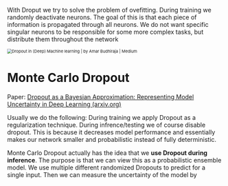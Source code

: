 With Droput we try to solve the problem of ovefitting. During training we randomly deactivate neurons. The goal of this is that each piece of information is propagated through all neurons. We do not want specific singular neurons to be responsible for some more complex tasks, but distribute them throughout the network

<img src="https://miro.medium.com/v2/resize:fit:1044/1*iWQzxhVlvadk6VAJjsgXgg.png" alt="Dropout in (Deep) Machine learning | by Amar Budhiraja | Medium" style="zoom:67%;" />

# Monte Carlo Dropout

Paper: [Dropout as a Bayesian Approximation: Representing Model Uncertainty in Deep Learning (arxiv.org)](https://arxiv.org/abs/1506.02142)

Usually we do the following: During training we apply Dropout as a regularization technique. During infrence/testing we of course disable dropout. This is because it decreases model performance and essentially makes our network smaller and probabilistic instead of fully deterministic.

Monte Carlo Dropout actually has the idea that we **use Dropout during inference**. The purpose is that we can view this as a probabilistic ensemble model. We use multiple different randomized Dropouts to predict for a single input. Then we can measure the uncertainty of the model by 